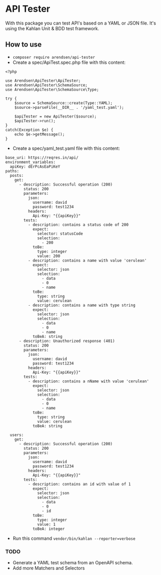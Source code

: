 # API Tester

With this package you can test API's based on a YAML or JSON file.
It's using the Kahlan Unit & BDD test framework.

## How to use
* ````composer require arendsen/api-tester````
* Create a spec/ApiTest.spec.php file with this content:

````
<?php

use Arendsen\ApiTester\ApiTester;
use Arendsen\ApiTester\SchemaSource;
use Arendsen\ApiTester\SchemaSource\Type;

try {
    $source = SchemaSource::create(Type::YAML);
    $source->parseFile(__DIR__ . '/yaml_test.yaml');

    $apiTester = new ApiTester($source);
    $apiTester->run();
}
catch(Exception $e) {
    echo $e->getMessage();
}
````

* Create a spec/yaml_test.yaml file with this content:
````
base_uri: https://reqres.in/api/
environment_variables:
  apiKey: dErPcAsEaPiKeY
paths:
  posts:
    get:
      - description: Successful operation (200)
        status: 200
        parameters:
          json:
            username: david
            password: test1234
          headers:
            Api-Key: "{{apiKey}}"
        tests:
          - description: contains a status code of 200
            expect:
              selector: statusCode
              selection:
                - 200
            toBe:
              type: integer
              value: 200
          - description: contains a name with value 'cerulean'
            expect:
              selector: json
              selection:
                - data
                - 0
                - name
            toBe:
              type: string
              value: cerulean
          - description: contains a name with type string
            expect:
              selector: json
              selection:
                - data
                - 0
                - name
            toBeA: string
      - description: Unauthorized response (401)
        status: 200
        parameters:
          json:
            username: david
            password: test1234
          headers:
            Api-Key: "{{apiKey}}"
        tests:
          - description: contains a nName with value 'cerulean'
            expect:
              selector: json
              selection:
                - data
                - 0
                - name
            toBe:
              type: string
              value: cerulean
            toBeA: string

  users:
    get:
      - description: Successful operation (200)
        status: 200
        parameters:
          json:
            username: david
            password: test1234
          headers:
            Api-Key: "{{apiKey}}"
        tests:
          - description: contains an id with value of 1
            expect:
              selector: json
              selection:
                - data
                - 0
                - id
            toBe:
              type: integer
              value: 1
            toBeA: integer
````

* Run this command ````vendor/bin/kahlan --reporter=verbose````

### TODO
* Generate a YAML test schema from an OpenAPI schema.
* Add more Matchers and Selectors